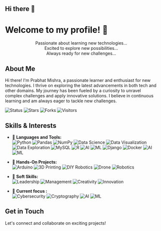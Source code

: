 <!-- Replace this line with your desired GitHub profile banner image -->

## Hi there 👋
# Welcome to my profile! 🚀

<!-- Animated lines -->
<p align="center">
  <span class="animated-span">Passionate about learning new technologies...</span><br>
  <span class="animated-span">Excited to explore new possibilities...</span><br>
  <span class="animated-span">Always ready for new challenges...</span>
</p>

## About Me
Hi there! I'm Prabhat Mishra, a passionate learner and enthusiast for new technologies. I thrive on exploring the latest advancements in both tech and other domains. My journey has been fueled by a curiosity to unravel complex challenges and apply innovative solutions. I believe in continuous learning and am always eager to tackle new challenges.

<!-- Badges -->
![Status](https://img.shields.io/badge/status-updating-brightgreen)
![Stars](https://img.shields.io/github/stars/PrabhatMishra/Prabhat-Mishra)
![Forks](https://img.shields.io/github/forks/PrabhatMishra/Prabhat-Mishra)
![Visitors](https://visitor-badge.glitch.me/badge?page_id=PrabhatMishra.Prabhat-Mishra)

## Skills & Interests
- 🌟 **Languages and Tools:**  
  ![Python](https://img.shields.io/badge/-Python-000?&logo=Python)
  ![Pandas](https://img.shields.io/badge/-Pandas-000?&logo=Pandas)
  ![NumPy](https://img.shields.io/badge/-NumPy-000?&logo=NumPy)
  ![Data Science](https://img.shields.io/badge/-Data%20Science-000?&logo=DataCamp)
  ![Data Visualization](https://img.shields.io/badge/-Data%20Visualization-000?&logo=DataCamp)
  ![Data Exploration](https://img.shields.io/badge/-Data%20Exploration-000?&logo=DataCamp)
  ![MySQL](https://img.shields.io/badge/-MySQL-000?&logo=MySQL)
  ![R](https://img.shields.io/badge/-R-000?&logo=R)
  ![AI](https://img.shields.io/badge/-Artificial%20Intelligence-000?&logo=OpenAI)
  ![ML](https://img.shields.io/badge/-Machine%20Learning-000?&logo=TensorFlow)
  ![Django](https://img.shields.io/badge/-Django-000?&logo=Django)
  ![Docker](https://img.shields.io/badge/-Docker-000?&logo=Docker)
  ![AI](https://img.shields.io/badge/-Artificial%20Intelligence-000?&logo=OpenAI)
  ![ML](https://img.shields.io/badge/-Machine%20Learning-000?&logo=TensorFlow)


- 🌟 **Hands-On Projects:**  
  ![Arduino](https://img.shields.io/badge/-Arduino-000?&logo=Arduino)
  ![3D Printing](https://img.shields.io/badge/-3D%20Printing-000?&logo=Thingiverse)
  ![DIY Robotics](https://img.shields.io/badge/-DIY%20Robotics-000?&logo=Robot)
  ![Drone](https://img.shields.io/badge/-Drone-000?&logo=Drone)
  ![Robotics](https://img.shields.io/badge/-Robotics-000?&logo=Robotics)

- 🌟 **Soft Skills:**  
  ![Leadership](https://img.shields.io/badge/-Leadership-000?&logo=Leadership)
  ![Management](https://img.shields.io/badge/-Management-000?&logo=Management)
  ![Creativity](https://img.shields.io/badge/-Creativity-000?&logo=Creativity)
  ![Innovation](https://img.shields.io/badge/-Innovation-000?&logo=Innovation)

- 🌟 **Current focus :**  
  ![Cybersecurity](https://img.shields.io/badge/-Cybersecurity-000?&logo=Hack%20The%20Box)
  ![Cryptography](https://img.shields.io/badge/-Cryptography-000?&logo=Cryptography)
  ![AI](https://img.shields.io/badge/-Artificial%20Intelligence-000?&logo=OpenAI)
  ![ML](https://img.shields.io/badge/-Machine%20Learning-000?&logo=TensorFlow)

## Get in Touch
Let's connect and collaborate on exciting projects!

